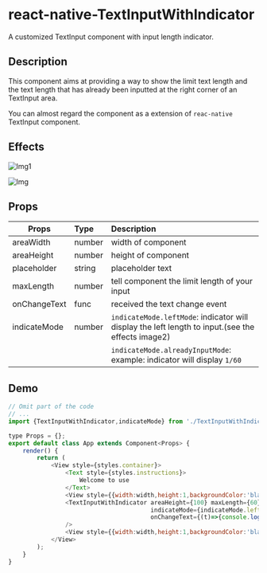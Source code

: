 # react-native-TextInputWithIndicator
A customized TextInput component with input length indicator.

## Description
This component aims at providing a way to show the limit text length and the text length that has already been inputted at the right corner of an TextInput area.

You can almost regard the component as a extension of `reac-native` TextInput component.

## Effects

![Img1](https://upload-images.jianshu.io/upload_images/1180547-cdce1216d2694d6f.gif?imageMogr2/auto-orient/strip%7CimageView2/2/w/316)

![Img](https://upload-images.jianshu.io/upload_images/1180547-8b0ec4de7a48d4a6.gif?imageMogr2/auto-orient/strip%7CimageView2/2/w/316)

## Props
| Props | Type | Description |
| --- | :-- | :-- |
| areaWidth | number | width of component |
| areaHeight | number | height of component |
| placeholder | string | placeholder text |
| maxLength | number | tell component the limit length of your input |
| onChangeText | func | received the text change event |
| indicateMode | number |`indicateMode.leftMode`: indicator will display the left length to input.(see the effects image2) |
|||`indicateMode.alreadyInputMode`: example: indicator will display `1/60`  |

## Demo

``` js
// Omit part of the code
// ...
import {TextInputWithIndicator,indicateMode} from './TextInputWithIndicator';

type Props = {};
export default class App extends Component<Props> {
    render() {
        return (
            <View style={styles.container}>
                <Text style={styles.instructions}>
                    Welcome to use
                </Text>
                <View style={{width:width,height:1,backgroundColor:'black'}}/>
                <TextInputWithIndicator areaHeight={100} maxLength={60} areaWidth={width} placeholder={'please input'}
                                        indicateMode={indicateMode.leftMode}
                                        onChangeText={(t)=>{console.log(t)}} autoFocus={true}
                />
                <View style={{width:width,height:1,backgroundColor:'black'}}/>
            </View>
        );
    }
}
```


